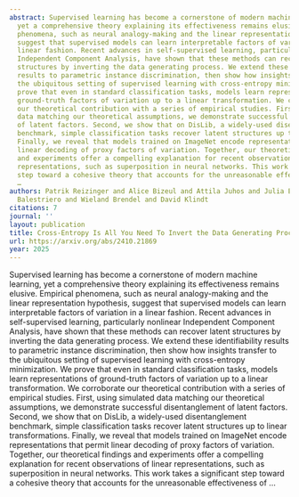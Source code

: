 ```yaml
---
abstract: Supervised learning has become a cornerstone of modern machine learning,
  yet a comprehensive theory explaining its effectiveness remains elusive. Empirical
  phenomena, such as neural analogy-making and the linear representation hypothesis,
  suggest that supervised models can learn interpretable factors of variation in a
  linear fashion. Recent advances in self-supervised learning, particularly nonlinear
  Independent Component Analysis, have shown that these methods can recover latent
  structures by inverting the data generating process. We extend these identifiability
  results to parametric instance discrimination, then show how insights transfer to
  the ubiquitous setting of supervised learning with cross-entropy minimization. We
  prove that even in standard classification tasks, models learn representations of
  ground-truth factors of variation up to a linear transformation. We corroborate
  our theoretical contribution with a series of empirical studies. First, using simulated
  data matching our theoretical assumptions, we demonstrate successful disentanglement
  of latent factors. Second, we show that on DisLib, a widely-used disentanglement
  benchmark, simple classification tasks recover latent structures up to linear transformations.
  Finally, we reveal that models trained on ImageNet encode representations that permit
  linear decoding of proxy factors of variation. Together, our theoretical findings
  and experiments offer a compelling explanation for recent observations of linear
  representations, such as superposition in neural networks. This work takes a significant
  step toward a cohesive theory that accounts for the unreasonable effectiveness of
  …
authors: Patrik Reizinger and Alice Bizeul and Attila Juhos and Julia E Vogt and Randall
  Balestriero and Wieland Brendel and David Klindt
citations: 7
journal: ''
layout: publication
title: Cross-Entropy Is All You Need To Invert the Data Generating Process
url: https://arxiv.org/abs/2410.21869
year: 2025
---
```


Supervised learning has become a cornerstone of modern machine learning, yet a comprehensive theory explaining its effectiveness remains elusive. Empirical phenomena, such as neural analogy-making and the linear representation hypothesis, suggest that supervised models can learn interpretable factors of variation in a linear fashion. Recent advances in self-supervised learning, particularly nonlinear Independent Component Analysis, have shown that these methods can recover latent structures by inverting the data generating process. We extend these identifiability results to parametric instance discrimination, then show how insights transfer to the ubiquitous setting of supervised learning with cross-entropy minimization. We prove that even in standard classification tasks, models learn representations of ground-truth factors of variation up to a linear transformation. We corroborate our theoretical contribution with a series of empirical studies. First, using simulated data matching our theoretical assumptions, we demonstrate successful disentanglement of latent factors. Second, we show that on DisLib, a widely-used disentanglement benchmark, simple classification tasks recover latent structures up to linear transformations. Finally, we reveal that models trained on ImageNet encode representations that permit linear decoding of proxy factors of variation. Together, our theoretical findings and experiments offer a compelling explanation for recent observations of linear representations, such as superposition in neural networks. This work takes a significant step toward a cohesive theory that accounts for the unreasonable effectiveness of …
